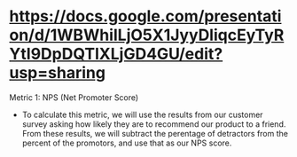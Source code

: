 # https://docs.google.com/presentation/d/1WBWhiILjO5X1JyyDliqcEyTyRYtI9DpDQTlXLjGD4GU/edit?usp=sharing

Metric 1: NPS (Net Promoter Score)
   - To calculate this metric, we will use the results from our customer survey asking how likely they are to recommend
     our product to a friend. From these results, we will subtract the perentage of detractors from the percent of the promotors,
     and use that as our NPS score.
